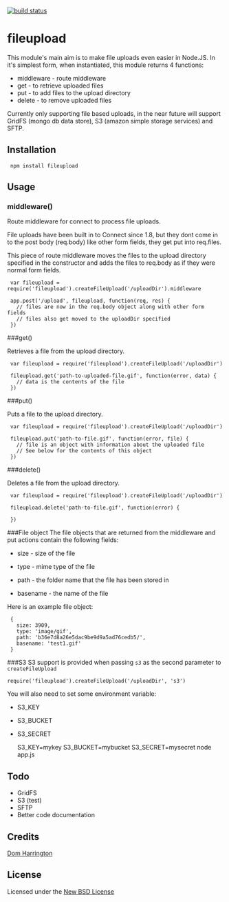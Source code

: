 [![build status](https://secure.travis-ci.org/domharrington/fileupload.png)](http://travis-ci.org/domharrington/fileupload)
# fileupload

This module's main aim is to make file uploads even easier in Node.JS. In it's simplest form, when instantiated, this module returns 4 functions:

- middleware - route middleware
- get - to retrieve uploaded files
- put - to add files to the upload directory
- delete - to remove uploaded files

Currently only supporting file based uploads, in the near future will support GridFS (mongo db data store), S3 (amazon simple storage services) and SFTP.

## Installation

     npm install fileupload

## Usage

### middleware()

Route middleware for connect to process file uploads.

File uploads have been built in to Connect since 1.8, but they dont come in to the post body (req.body) like other form fields, they get put into req.files.

This piece of route middleware moves the files to the upload directory specified in the constructor and adds the files to req.body as if they were normal form fields.

     var fileupload = require('fileupload').createFileUpload('/uploadDir').middleware

     app.post('/upload', fileupload, function(req, res) {
       // files are now in the req.body object along with other form fields
       // files also get moved to the uploadDir specified
     })

###get()

Retrieves a file from the upload directory.


     var fileupload = require('fileupload').createFileUpload('/uploadDir')

     fileupload.get('path-to-uploaded-file.gif', function(error, data) {
       // data is the contents of the file
     })

###put()

Puts a file to the upload directory.


     var fileupload = require('fileupload').createFileUpload('/uploadDir')

     fileupload.put('path-to-file.gif', function(error, file) {
       // file is an object with information about the uploaded file
       // See below for the contents of this object
     })

###delete()

Deletes a file from the upload directory.


     var fileupload = require('fileupload').createFileUpload('/uploadDir')

     fileupload.delete('path-to-file.gif', function(error) {

     })

###File object
The file objects that are returned from the middleware and put actions contain the following fields:

- size - size of the file

- type - mime type of the file

- path - the folder name that the file has been stored in

- basename - the name of the file

Here is an example file object:

     {
       size: 3909,
       type: 'image/gif',
       path: 'b36e7d8a26e5dac9be9d9a5ad76cedb5/',
       basename: 'test1.gif'
     }

###S3
S3 support is provided when passing `s3` as the second parameter to `createFileUpload`

    require('fileupload').createFileUpload('/uploadDir', 's3')
    
You will also need to set some environment variable:

- S3_KEY 
- S3_BUCKET 
- S3_SECRET

    S3_KEY=mykey S3_BUCKET=mybucket S3_SECRET=mysecret node app.js

## Todo

- GridFS
- S3 (test)
- SFTP
- Better code documentation

## Credits
[Dom Harrington](https://github.com/domharrington/)

## License
Licensed under the [New BSD License](http://opensource.org/licenses/bsd-license.php)